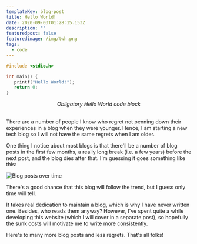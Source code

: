 ```yaml
---
templateKey: blog-post
title: Hello World!
date: 2020-09-03T01:28:15.153Z
description: ""
featuredpost: false
featuredimage: /img/twh.png
tags:
  - code
---
```

```c
#include <stdio.h>

int main() {
   printf("Hello World!");
   return 0;
}
```

<div style="text-align:center"><i>Obligatory Hello World code block</i></div>

<br/>

There are a number of people I know who regret not penning down their experiences in a blog when they were younger. Hence, I am starting a new tech blog so I will not have the same regrets when I am older. 

One thing I notice about most blogs is that there'll be a number of blog posts in the first few months, a really long break (i.e. a few years) before the next post, and the blog dies after that. I'm guessing it goes something like this:

![Blog posts over time](/img/blog-posts-over-time.png "Blog posts over time")

There's a good chance that this blog will follow the trend, but I guess only time will tell.

It takes real dedication to maintain a blog, which is why I have never written one. Besides, who reads them anyway? However, I've spent quite a while developing this website (which I will cover in a separate post), so hopefully the sunk costs will motivate me to write more consistently.

Here's to many more blog posts and less regrets. That's all folks!